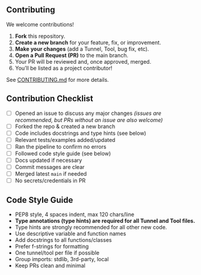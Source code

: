 ## Contributing

We welcome contributions!

1. **Fork** this repository.
2. **Create a new branch** for your feature, fix, or improvement.
3. **Make your changes** (add a Tunnel, Tool, bug fix, etc).
4. **Open a Pull Request (PR)** to the main branch.
5. Your PR will be reviewed and, once approved, merged.
6. You’ll be listed as a project contributor!

See [CONTRIBUTING.md](CONTRIBUTING.md) for more details.

## Contribution Checklist

- [ ] Opened an issue to discuss any major changes *(issues are recommended, but PRs without an issue are also welcome)*
- [ ] Forked the repo & created a new branch
- [ ] Code includes docstrings and type hints (see below)
- [ ] Relevant tests/examples added/updated
- [ ] Ran the pipeline to confirm no errors
- [ ] Followed code style guide (see below)
- [ ] Docs updated if necessary
- [ ] Commit messages are clear
- [ ] Merged latest `main` if needed
- [ ] No secrets/credentials in PR

## Code Style Guide

- PEP8 style, 4 spaces indent, max 120 chars/line
- **Type annotations (type hints) are required for all Tunnel and Tool files.**
- Type hints are strongly recommended for all other new code.
- Use descriptive variable and function names
- Add docstrings to all functions/classes
- Prefer f-strings for formatting
- One tunnel/tool per file if possible
- Group imports: stdlib, 3rd-party, local
- Keep PRs clean and minimal
